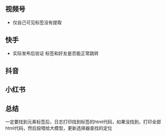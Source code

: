 ## 视频号
 - 仅自己可见标签没有提取





## 快手
- 实际发布后验证 标签和好友是否能正常跳转



## 抖音




## 小红书




## 总结
一定要找到元素标签后，日志打印找到标签的html代码，如果没找到，打印全部html代码，然后投喂给大模型，更新选择器查找的定位